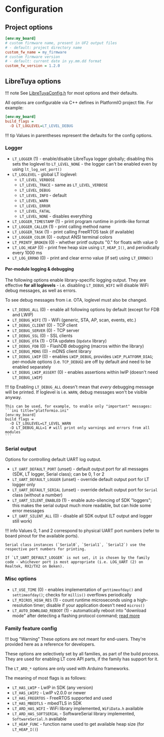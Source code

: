 # Configuration

## Project options

```ini title="platformio.ini"
[env:my_board]
# custom firmware name, present in UF2 output files
# - default: project directory name
custom_fw_name = my_firmware
# custom firmware version
# - default: current date in yy.mm.dd format
custom_fw_version = 1.2.0
```

## LibreTuya options

!!! note
	See [LibreTuyaConfig.h](../../ltapi/_libre_tuya_config_8h_source.md) for most options and their defaults.

All options are configurable via C++ defines in PlatformIO project file. For example:
```ini title="platformio.ini"
[env:my_board]
build_flags =
  -D LT_LOGLEVEL=LT_LEVEL_DEBUG
```

!!! tip
	Values in parentheses represent the defaults for the config options.

### Logger

- `LT_LOGGER` (1) - enable/disable LibreTuya logger globally; disabling this sets the loglevel to `LT_LEVEL_NONE` - the logger can't be enabled even by using `lt_log_set_port()`
- `LT_LOGLEVEL` - global LT loglevel:
  - `LT_LEVEL_VERBOSE`
  - `LT_LEVEL_TRACE` - same as `LT_LEVEL_VERBOSE`
  - `LT_LEVEL_DEBUG`
  - `LT_LEVEL_INFO` - default
  - `LT_LEVEL_WARN`
  - `LT_LEVEL_ERROR`
  - `LT_LEVEL_FATAL`
  - `LT_LEVEL_NONE` - disables everything
- `LT_LOGGER_TIMESTAMP` (1) - print program runtime in printk-like format
- `LT_LOGGER_CALLER` (1) - print calling method name
- `LT_LOGGER_TASK` (1) - print calling FreeRTOS task (if available)
- `LT_LOGGER_COLOR` (0) - output ANSI terminal colors
- `LT_PRINTF_BROKEN` (0) - whether printf outputs "0." for floats with value 0
- `LT_LOG_HEAP` (0) - print free heap size using `LT_HEAP_I()`, and periodically every 1000 ms
- `LT_LOG_ERRNO` (0) - print and clear errno value (if set) using `LT_ERRNO()`

#### Per-module logging & debugging

The following options enable library-specific logging output. They are effective **for all loglevels** - i.e. disabling `LT_DEBUG_WIFI` will disable WiFi debug messages, as well as errors.

To see debug messages from i.e. OTA, loglevel must also be changed.

- `LT_DEBUG_ALL` (0) - enable all following options by default (except for FDB and LWIP)
- `LT_DEBUG_WIFI` (1) - WiFi (generic, STA, AP, scan, events, etc.)
- `LT_DEBUG_CLIENT` (0) - TCP client
- `LT_DEBUG_SERVER` (0) - TCP server
- `LT_DEBUG_SSL` (0) - SSL clients
- `LT_DEBUG_OTA` (1) - OTA updates (`Update` library)
- `LT_DEBUG_FDB` (0) - FlashDB debugging (macros within the library)
- `LT_DEBUG_MDNS` (0) - mDNS client library
- `LT_DEBUG_LWIP` (0) - enables `LWIP_DEBUG`, provides `LWIP_PLATFORM_DIAG`; per-module options (i.e. `TCP_DEBUG`) are off by default and need to be enabled separately
- `LT_DEBUG_LWIP_ASSERT` (0) - enables assertions within lwIP (doesn't need `LT_DEBUG_LWIP`)

!!! tip
	Enabling `LT_DEBUG_ALL` doesn't mean that *every* debugging message will be printed. If loglevel is i.e. `WARN`, debug messages won't be visible anyway.

	This can be used, for example, to enable only "important" messages:
	```ini title="platformio.ini"
	[env:my_board]
	build_flags =
	  -D LT_LOGLEVEL=LT_LEVEL_WARN
	  -D LT_DEBUG_ALL=1 # will print only warnings and errors from all modules
	```

### Serial output

Options for controlling default UART log output.

- `LT_UART_DEFAULT_PORT` (unset) - default output port for all messages (SDK, LT logger, Serial class); can be 0, 1 or 2
- `LT_UART_DEFAULT_LOGGER` (unset) - override default output port for LT logger only
- `LT_UART_DEFAULT_SERIAL` (unset) - override default output port for `Serial` class (without a number)
- `LT_UART_SILENT_ENABLED` (1) - enable auto-silencing of SDK "loggers"; this makes the serial output much more readable, but can hide some error messages
- `LT_UART_SILENT_ALL` (0) - disable all SDK output (LT output and logger still work)

!!! info
	Values 0, 1 and 2 correspond to physical UART port numbers (refer to board pinout for the available ports).

	Serial class instances (`Serial0`, `Serial1`, `Serial2`) use the respective port numbers for printing.

	If `LT_UART_DEFAULT_LOGGER` is not set, it is chosen by the family code - whichever port is most appropriate (i.e. LOG_UART (2) on Realtek, RX2/TX2 on Beken).

### Misc options

- `LT_USE_TIME` (0) - enables implementation of `gettimeofday()` and `settimeofday()`; checks for `millis()` overflows periodically
- `LT_MICROS_HIGH_RES` (1) - count runtime microseconds using a high-resolution timer; disable if your application doesn't need `micros()`
- `LT_AUTO_DOWNLOAD_REBOOT` (1) - automatically reboot into "download mode" after detecting a flashing protocol command; [read more](../flashing/tools/adr.md)

### Family feature config

!!! bug "Warning"
	These options are not meant for end-users. They're provided here as a reference for developers.

These options are selectively set by all families, as part of the build process. They are used for enabling LT core API parts, if the family has support for it.

The `LT_ARD_*` options are only used with Arduino frameworks.

The meaning of most flags is as follows:

- `LT_HAS_LWIP` - LwIP in SDK (any version)
- `LT_HAS_LWIP2` - LwIP v2.0.0 or newer
- `LT_HAS_FREERTOS` - FreeRTOS supported and used
- `LT_HAS_MBEDTLS` - mbedTLS in SDK
- `LT_ARD_HAS_WIFI` - WiFi library implemented, `WiFiData.h` available
- `LT_ARD_HAS_SOFTSERIAL` - SoftwareSerial library implemented, `SoftwareSerial.h` available
- `LT_HEAP_FUNC` - function name used to get available heap size (for `LT_HEAP_I()`)
